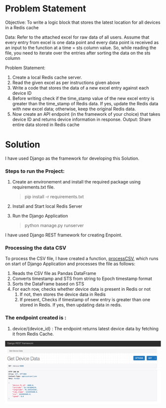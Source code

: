 # Problem Statement

Objective: To write a logic block that stores the latest location for all devices in a Redis cache

Data: Refer to the attached excel for raw data of all users. Assume that every entry from excel is one data
point and every data point is received as an input to the function at a time = sts column value. So, while
reading the file, you need to iterate over the entries after sorting the data on the sts column

Problem Statement:
1. Create a local Redis cache server.
2. Read the given excel as per instructions given above
3. Write a code that stores the data of a new excel entry against each device ID
4. Before writing check if the time_stamp value of the new excel entry is greater than the time_stamp
of Redis data. If yes, update the Redis data with new excel data; otherwise, keep the original Redis
data.
5. Now create an API endpoint (in the framework of your choice) that takes device ID and returns
device information in response.
Output: Share entire data stored in Redis cache

# Solution

I have used Django as the framework for developing this Solution. 
### Steps to run the Project:

1. Create an environement and install the required package using requirements.txt file.
    > pip install -r requirements.txt

2. Install and Start local Redis Server

3. Run the Django Application
    > python manage.py runserver


I have used Django REST framework for creating Enpoint.

### Processing the data CSV

To process the CSV file, I have created a function, [processCSV](https://github.com/kashyapkathrani/Carnot-Technologies/blob/master/APIs/utils.py), which runs on start of Django Application and processes the file as follows:

1. Reads the CSV file as Pandas DataFrame
2. Converts timestamp and STS from string to Epoch timestamp format
3. Sorts the DataFrame based on STS
4. For each row, checks whether device data is present in Redis or not
    1. If not, then stores the device data in Redis
    2. If present, Checks if timestamp of new entry is greater than one stored in Redis. If yes, then updating data in redis.


### The endpoint created is :

1. device/{device_id} : The endpoint returns latest device data by fetching it from Redis Cache.

![output image](https://github.com/kashyapkathrani/Carnot-Technologies/blob/master/Carnot/static/get-output.png)

